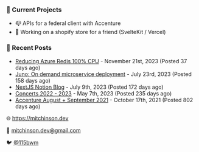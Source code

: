 ### 📌 Current Projects
- 📪 APIs for a federal client with Accenture
- 🛒 Working on a shopify store for a friend (SvelteKit / Vercel)

### 📝 Recent Posts

- [Reducing Azure Redis 100% CPU](https://blog.mitchinson.dev/redis-cpu) - November 21st, 2023 (Posted 37 days ago)
- [Juno: On demand microservice deployment](https://blog.mitchinson.dev/juno) - July 23rd, 2023 (Posted 158 days ago)
- [NextJS Notion Blog](https://blog.mitchinson.dev/blog-2023) - July 9th, 2023 (Posted 172 days ago)
- [Concerts 2022 - 2023](https://blog.mitchinson.dev/concerts-2023) - May 7th, 2023 (Posted 235 days ago)
- [Accenture August + September 2021](https://blog.mitchinson.dev/pillar/aug-sep-21) - October 17th, 2021 (Posted 802 days ago)

🌐 https://mitchinson.dev

💌 mitchinson.dev@gmail.com

🐦 [@115bwm](https://twitter.com/115bwm)